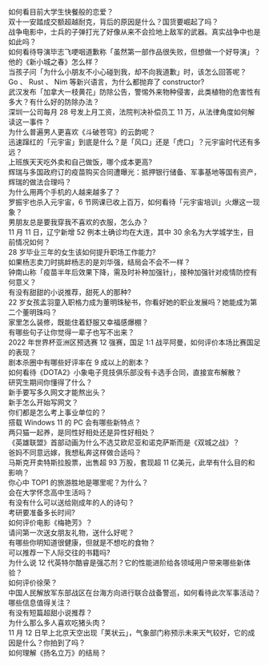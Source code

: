 如何看目前大学生快餐般的恋爱？  
双十一安踏成交额超越耐克，背后的原因是什么？国货要崛起了吗？  
战争电影中，士兵的子弹打光了好像从来不会捡地上敌军的武器。真实战争中也是如此吗？  
如何看待导演毕志飞哽咽道歉称「虽然第一部作品很失败，但想做一个好导演」？他的《新小城之春》怎么样？  
当孩子问「为什么小朋友不小心碰到我，却不向我道歉」时，该怎么回答呢？  
Go 、 Rust 、 Nim 等新兴语言，为什么都抛弃了 constructor?  
武汉发布「加拿大一枝黄花」防除公告，警惕外来物种侵害，此类植物的危害性有多大？有什么好的防除办法？  
深圳一公司每月 28 号发上月工资，法院判决补偿员工 11 万，从法律角度如何解读这一事件？  
为什么普遍男人更喜欢《斗破苍穹》的云韵呢？  
迅速蹿红的「元宇宙」到底是什么？是「风口」还是「虎口」？元宇宙时代还有多远？  
上班族天天吃外卖和自己做饭，哪个成本更高?  
辉瑞与多国政府订的疫苗购买合同遭曝光：抵押银行储备、军事基地等国有资产，辉瑞的做法合理吗？  
为什么用两个手机的人越来越多了？  
罗振宇也杀入元宇宙，6 节网课已收上百万，如何看待「元宇宙培训」火爆这一现象？  
男朋友总是要我穿我不喜欢的衣服，怎么办？  
11 月 11 日，辽宁新增 52 例本土确诊均在大连，其中 30 余名为大学城学生，目前情况如何？  
28 岁毕业三年的女生该如何提升职场工作能力?  
如果杨志卖刀时挑衅杨志的是刘华强，结局会不会不一样？  
钟南山称「疫苗半年后效果下降，需及时补种加强针」，接种加强针对疫情防控有何意义？  
有没有甜甜的小说推荐，甜死人的那种?  
22 岁女孩孟羽童入职格力成为董明珠秘书，你看好她的职业发展吗？她能成为第二个董明珠吗？  
家里怎么装修，既能住着舒服又幸福感爆棚？  
有哪些句子让你觉得一辈子也写不出来？  
2022 年世界杯亚洲区预选赛 12 强赛，国足 1:1 战平阿曼，如何评价本场比赛国足的表现？  
剧本杀圈中有哪些好评率在 9 成以上的剧本？  
如何看待《DOTA2》小象电子竞技俱乐部没有卡选手合同，直接宣布解散？  
研究生期间你懂得了什么？  
新手要写多久网文才能熬出头？  
新手怎么开始写网文？  
你们都是怎么考上事业单位的？  
搭载 Windows 11 的 PC 会有哪些新特点？  
两只猫一起养，是同性好相处还是异性好相处？  
《英雄联盟》首部动画为什么不选艾欧尼亚和诺克萨斯而是《双城之战》？  
爸妈不同意远嫁，我想私奔这样做合适吗？  
马斯克开卖特斯拉股票，出售超 93 万股，套现超 11 亿美元，此举有什么目的和影响？  
你心中 TOP1 的旅游胜地是哪里呢？为什么？  
会在大学怀念高中生活吗？  
有没有什么可以送给刚成年的人的诗句？  
考研要准备多长时间?  
如何评价电影《梅艳芳》？  
请问第一次送女朋友礼物，送什么好呢？  
有哪些你明知道很健康，但就是不想吃的食物？  
可以推荐一下人际交往的书籍吗?  
为什么说 12 代英特尔酷睿是强芯剂？它的性能进阶给各领域用户带来哪些新体验？  
如何评价徐荣？  
中国人民解放军东部战区在台海方向进行联合战备警巡，如何看待此次军事活动？哪些信息值得关注？  
有没有短篇超甜小说推荐？  
为什么那么多人喜欢吃猪头肉？  
11 月 12 日早上北京天空出现「荚状云」，气象部门称预示未来天气较好，它的成因是什么？你拍到了吗？  
如何理解《扬名立万》的结局？  

